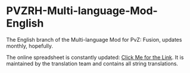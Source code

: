 # PVZRH-Multi-language-Mod-English
The English branch of the Multi-language Mod for PvZ: Fusion, updates monthly, hopefully.

The online spreadsheet is constantly updated: [Click Me for the Link](https://docs.google.com/spreadsheets/d/1Ing2pfvxebaqK-4mbt0g7JCcwBa3zq4JOHDTF9Gk-e4). It is maintained by the translation team and contains all string translations.
